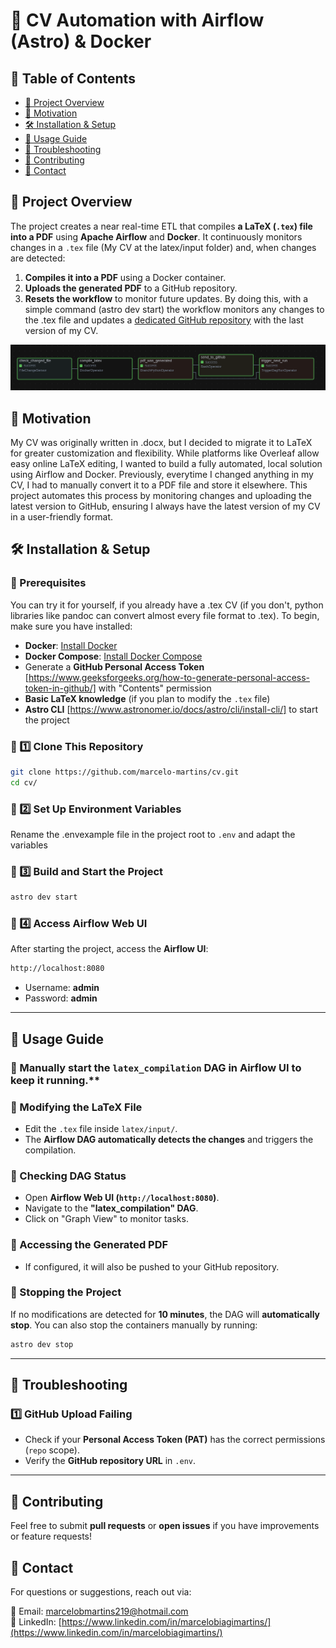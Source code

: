 # 🚀 CV Automation with Airflow (Astro) & Docker

## 📖 Table of Contents
- [🚀 Project Overview](#-project-overview)
- [🎯 Motivation](#-motivation)
- [🛠️ Installation & Setup](#-installation--setup)
- [🚀 Usage Guide](#-usage-guide)
- [🔧 Troubleshooting](#-troubleshooting)
- [🤝 Contributing](#-contributing)
- [📩 Contact](#-contact)

## 🚀 Project Overview
The project creates a near real-time ETL that compiles **a LaTeX (`.tex`) file into a PDF** using **Apache Airflow** and **Docker**.
It continuously monitors changes in a `.tex` file (My CV at the latex/input folder) and, when changes are detected:
1. **Compiles it into a PDF** using a Docker container.
2. **Uploads the generated PDF** to a GitHub repository.
3. **Resets the workflow** to monitor future updates.
By doing this, with a simple command (astro dev start) the workflow monitors any changes to the .tex file and updates a [dedicated GitHub repository](https://github.com/marcelo-martins/marcelomartinsresume) with the last version of my CV.

![Project Workflow](img/final_dag.png)

## 🎯 Motivation
My CV was originally written in .docx, but I decided to migrate it to LaTeX for greater customization and flexibility. While platforms like Overleaf allow easy online LaTeX editing, I wanted to build a fully automated, local solution using Airflow and Docker. Previously, everytime I changed anything in my CV, I had to manually convert it to a PDF file and store it elsewhere. This project automates this process by monitoring changes and uploading the latest version to GitHub, ensuring I always have the latest version of my CV in a user-friendly format.

## 🛠️ Installation & Setup

### **🔹 Prerequisites**
You can try it for yourself, if you already have a .tex CV (if you don't, python libraries like pandoc can convert almost every file format to .tex). To begin, make sure you have installed:
- **Docker**: [Install Docker](https://docs.docker.com/get-docker/)
- **Docker Compose**: [Install Docker Compose](https://docs.docker.com/compose/install/)
- Generate a **GitHub Personal Access Token** [https://www.geeksforgeeks.org/how-to-generate-personal-access-token-in-github/] with "Contents" permission
- **Basic LaTeX knowledge** (if you plan to modify the `.tex` file)
- **Astro CLI** [https://www.astronomer.io/docs/astro/cli/install-cli/] to start the project

### **🔹 1️⃣ Clone This Repository**
```bash
git clone https://github.com/marcelo-martins/cv.git
cd cv/
```

### **🔹 2️⃣ Set Up Environment Variables**
Rename the .envexample file in the project root to `.env` and adapt the variables

### **🔹 3️⃣ Build and Start the Project**
```bash
astro dev start
```

### **🔹 4️⃣ Access Airflow Web UI**
After starting the project, access the **Airflow UI**:
```bash
http://localhost:8080
```
- Username: **admin**
- Password: **admin**

---

## 🚀 Usage Guide

### **🔹 Manually start the `latex_compilation` DAG** in Airflow UI to keep it running.**

### **🔹 Modifying the LaTeX File**
- Edit the `.tex` file inside `latex/input/`.
- The **Airflow DAG automatically detects the changes** and triggers the compilation.

### **🔹 Checking DAG Status**
- Open **Airflow Web UI (`http://localhost:8080`)**.
- Navigate to the **"latex_compilation" DAG**.
- Click on "Graph View" to monitor tasks.

### **🔹 Accessing the Generated PDF**
- If configured, it will also be pushed to your GitHub repository.

### **🔹 Stopping the Project**
If no modifications are detected for **10 minutes**, the DAG will **automatically stop**.
You can also stop the containers manually by running:
```bash 
astro dev stop
```
---

## 🔧 Troubleshooting

### **1️⃣ GitHub Upload Failing**
- Check if your **Personal Access Token (PAT)** has the correct permissions (`repo` scope).
- Verify the **GitHub repository URL** in `.env`.

---

## 🤝 Contributing
Feel free to submit **pull requests** or **open issues** if you have improvements or feature requests!

## 📩 Contact
For questions or suggestions, reach out via:

📧 Email: [marcelobmartins219@hotmail.com](mailto:marcelobmartins219@hotmail.com)  
🔗 LinkedIn: [https://www.linkedin.com/in/marcelobiagimartins/](https://www.linkedin.com/in/marcelobiagimartins/)  

